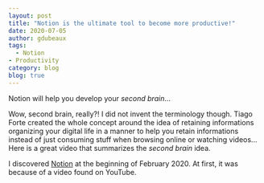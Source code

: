```yaml
---
layout: post
title: "Notion is the ultimate tool to become more productive!"
date: 2020-07-05
author: gdubeaux
tags:
  - Notion
- Productivity
category: blog
blog: true
---
```


Notion will help you develop your *second brain*…

Wow, second brain, really?! I did not invent the terminology though. Tiago Forte created the whole concept around the idea of retaining informations  organizing your digital life in a manner to help you retain informations instead of just consuming stuff when browsing online or watching videos... Here is a great video that summarizes the *second brain* idea.

I discovered [Notion][1] at the beginning of February 2020. At first, it was because of a video found on YouTube.

[1]:	https://notion.so "Notion"